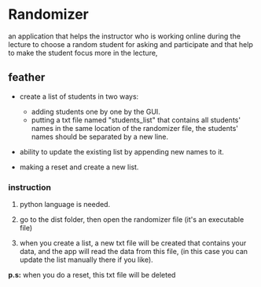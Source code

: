 # Randomizer

an application that helps the instructor  who is working online during the lecture to choose a random student for asking and participate and that help to make the student focus more in the lecture,

## feather

* create a list of students in two ways:
    + adding students one by one by the GUI.
    + putting a txt file named "students_list" that contains all students' names in the same location of the randomizer file, the students' names should be separated by a new line.

* ability to update the existing list by appending new names to it.
* making a reset and create a new list.

### instruction

1. python language is needed.

2. go to the dist folder, then open the randomizer file (it's an executable file)

3. when you create a list, a new txt file will be created that contains your data, and the app will read the data from this file, (in this case you can update the list manually there if you like).

**p.s:** when you do a reset, this txt file will be deleted

